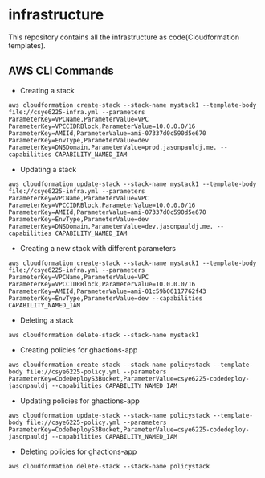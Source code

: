 # infrastructure
This repository contains all the infrastructure as code(Cloudformation templates).

## AWS CLI Commands
* Creating a stack 
```
aws cloudformation create-stack --stack-name mystack1 --template-body file://csye6225-infra.yml --parameters ParameterKey=VPCName,ParameterValue=VPC ParameterKey=VPCCIDRBlock,ParameterValue=10.0.0.0/16 ParameterKey=AMIId,ParameterValue=ami-07337d0c590d5e670 ParameterKey=EnvType,ParameterValue=dev ParameterKey=DNSDomain,ParameterValue=prod.jasonpauldj.me. --capabilities CAPABILITY_NAMED_IAM
```
* Updating a stack
```
aws cloudformation update-stack --stack-name mystack1 --template-body file://csye6225-infra.yml --parameters ParameterKey=VPCName,ParameterValue=VPC ParameterKey=VPCCIDRBlock,ParameterValue=10.0.0.0/16 ParameterKey=AMIId,ParameterValue=ami-07337d0c590d5e670 ParameterKey=EnvType,ParameterValue=dev ParameterKey=DNSDomain,ParameterValue=dev.jasonpauldj.me. --capabilities CAPABILITY_NAMED_IAM
```

* Creating a new stack with different parameters
```
aws cloudformation create-stack --stack-name mystack1 --template-body file://csye6225-infra.yml --parameters ParameterKey=VPCName,ParameterValue=VPC ParameterKey=VPCCIDRBlock,ParameterValue=10.0.0.0/16 ParameterKey=AMIId,ParameterValue=ami-01c59b06117762f43 ParameterKey=EnvType,ParameterValue=dev --capabilities CAPABILITY_NAMED_IAM
```
* Deleting a stack
```
aws cloudformation delete-stack --stack-name mystack1
```
* Creating policies for ghactions-app
```
aws cloudformation create-stack --stack-name policystack --template-body file://csye6225-policy.yml --parameters ParameterKey=CodeDeployS3Bucket,ParameterValue=csye6225-codedeploy-jasonpauldj --capabilities CAPABILITY_NAMED_IAM
```

* Updating policies for ghactions-app
```
aws cloudformation update-stack --stack-name policystack --template-body file://csye6225-policy.yml --parameters ParameterKey=CodeDeployS3Bucket,ParameterValue=csye6225-codedeploy-jasonpauldj --capabilities CAPABILITY_NAMED_IAM
```

* Deleting policies for ghactions-app
```
aws cloudformation delete-stack --stack-name policystack
```